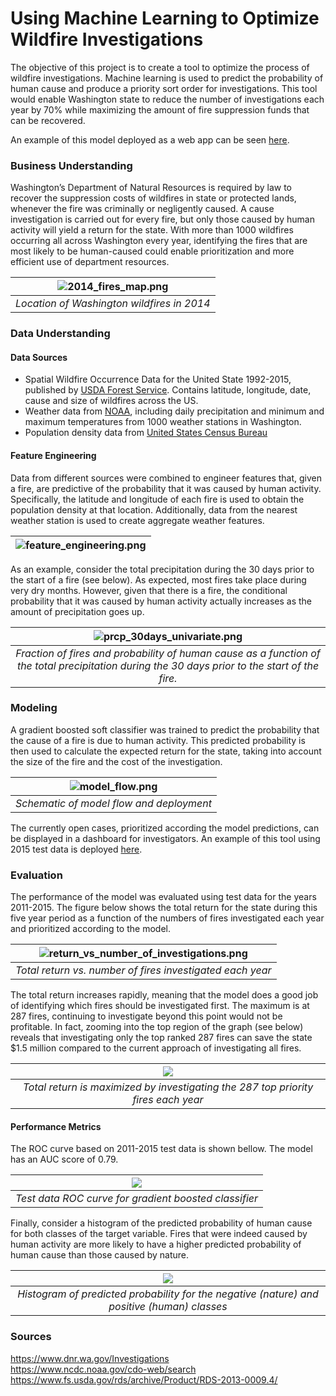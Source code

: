 # Using Machine Learning to Optimize Wildfire Investigations

The objective of this project is to create a tool to optimize the process of wildfire investigations. Machine learning is used to predict the probability of human cause and produce a priority sort order for investigations. This tool would enable Washington state to reduce the number of investigations each year by 70% while maximizing the amount of fire suppression funds that can be recovered. <br>

An example of this model deployed as a web app can be seen [here](http://fireinvestigator.online).

### Business Understanding

Washington’s Department of Natural Resources is required by law to recover the suppression costs of wildfires in state or protected lands, whenever the fire was criminally or negligently caused.  A cause investigation is carried out for every fire, but only those caused by human activity will yield a return for the state.  With more than 1000 wildfires occurring all across Washington every year, identifying the fires that are most likely to be human-caused could enable prioritization and more efficient use of department resources.

| ![2014_fires_map.png](app/static/img/2014_fires_map.png) |
|:--:|
| *Location of Washington wildfires in 2014* |

### Data Understanding

#### Data Sources

* Spatial Wildfire Occurrence Data for the United State 1992-2015, published by [USDA Forest Service](https://www.fs.usda.gov/rds/archive/Product/RDS-2013-0009.4/).  Contains latitude, longitude, date, cause and size of wildfires across the US.  
* Weather data from [NOAA](https://www.ncdc.noaa.gov/cdo-web/datasets), including daily precipitation and minimum and maximum temperatures from 1000 weather stations in Washington.
* Population density data from [United States Census Bureau](https://catalog.data.gov/dataset/tiger-line-shapefile-2010-2010-state-washington-2010-census-block-state-based-shapefile-with-ho)

#### Feature Engineering

Data from different sources were combined to engineer features that, given a fire, are predictive of the probability that it was caused by human activity.  Specifically, the latitude and longitude of each fire is used to obtain the population density at that location.  Additionally, data from the nearest weather station is used to create aggregate weather features.

| ![feature_engineering.png](images/feature_engineering.png) |
|:--:|

As an example, consider the total precipitation during the 30 days prior to the start of a fire (see below).  As expected, most fires take place during very dry months.  However, given that there is a fire, the conditional probability that it was caused by human activity actually increases as the amount of precipitation goes up.

| ![prcp_30days_univariate.png](app/static/img/prcp_30days_univariate.png) |
|:--:|
| *Fraction of fires and probability of human cause as a function of the total precipitation during the 30 days prior to the start of the fire.* |

### Modeling

A gradient boosted soft classifier was trained to predict the probability that the cause of a fire is due to human activity. This predicted probability is then used to calculate the expected return for the state, taking into account the size of the fire and the cost of the investigation.  

| ![model_flow.png](app/static/img/model_flow.png) |
|:--:|
| *Schematic of model flow and deployment* |

The currently open cases, prioritized according the model predictions, can be displayed in a dashboard for investigators. An example of this tool using 2015 test data is deployed [here](http://fireinvestigator.online/index.html).

### Evaluation

The performance of the model was evaluated using test data for the years 2011-2015.  The figure below shows the total return for the state during this five year period as a function of the numbers of fires investigated each year and prioritized according to the model.

| ![return_vs_number_of_investigations.png](app/static/img/return_vs_number_of_investigations.png) |
|:--:|
| *Total return vs. number of fires investigated each year* |

The total return increases rapidly, meaning that the model does a good job of identifying which fires should be investigated first.  The maximum is at 287 fires, continuing to investigate beyond this point would not be profitable.  In fact, zooming into the top region of the graph (see below) reveals that investigating only the top ranked 287 fires can save the state $1.5 million compared to the current approach of investigating all fires.

<center>

| <img align="center" src="app/static/img/zoom_in.png"> |
|:--:|
| *Total return is maximized by investigating the 287 top priority fires each year* |

</center>

#### Performance Metrics

The ROC curve based on 2011-2015 test data is shown bellow.  The model has an AUC score of 0.79.

| <img align="center" src="app/static/img/roc_curve.png"> |
|:--:|
| *Test data ROC curve for gradient boosted classifier* |

Finally, consider a histogram of the predicted probability of human cause for both classes of the target variable.  Fires that were indeed caused by human activity are more likely to have a higher predicted probability of human cause than those caused by nature.

| <img align="center" src="app/static/img/predictions_hist.png"> |
|:--:|
| *Histogram of predicted probability for the negative (nature) and positive (human) classes* |

### Sources
https://www.dnr.wa.gov/Investigations  
https://www.ncdc.noaa.gov/cdo-web/search   
https://www.fs.usda.gov/rds/archive/Product/RDS-2013-0009.4/

